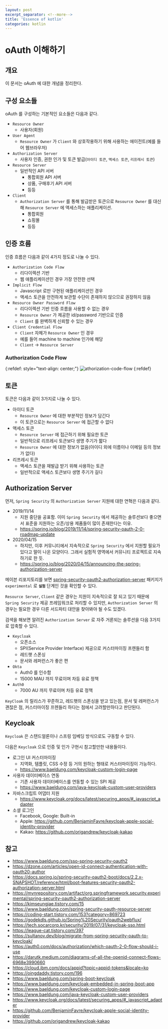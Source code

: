 ```yaml
---
layout: post
excerpt_separator: <!--more-->
title: 'Essence of kotlin'
categories: kotlin
---
```


# oAuth 이해하기
## 개요

이 문서는 oAuth 에 대한 개념을 정리한다.

## 구성 요소들

oAuth 를 구성하는 기본적인 요소들은 다음과 같다.

* `Resource Owner`
    * 사용자(회원)
* `User Agent`
    * `Resource Owner` 가 `Client` 와 상호작용하기 위해 사용하는 에이전트(예를 들어 웹브라우저)
* `Authorization Server`
    * 사용자 인증, 권한 인가 및 토큰 발급(`아이디 토큰`, `액세스 토큰`, `리프레시 토큰`)
* `Resource Server`
    * 일반적인 API 서버
        * 통합회원 API 서버
        * 상품, 구매후기 API 서버
        * 등등
* `Client`
    * `Authorization Server` 를 통해 발급받은 토큰으로 `Resource Owner` 를 대신해 
    `Resource Server` 에 액세스하는 애플리케이션.
        * 통합회원
        * 쇼핑몰
        * 등등

## 인증 흐름

인증 흐름은 다음과 같이 4가지 정도로 나눌 수 있다.

* `Authorization Code Flow`
    * 리다이렉션 기반
    * 웹 애플리케이션인 경우 가장 안전한 선택
* `Implicit Flow`
    * Javascript 로만 구현된 애플리케이션인 경우
    * 액세스 토큰을 안전하게 보관할 수단이 존재하지 않으므로 권장하지 않음
* `Resource Owner Password Flow`
    * 리다이렉션 기반 인증 흐름을 사용할 수 없는 경우
    * `Resource Owner` 가 제공한 id/password 기반으로 인증
    * `Client` 를 완벽하게 신뢰할 수 있는 경우
* `Client Credential Flow`
    * `Client` 자체가 `Resource Owner` 인 경우 
    * 예를 들어 machine to machine 인가에 해당
    * `Client` -> `Resource Server`

### Authorization Code Flow

{:refdef: style="text-align: center;"}
![athorization-code-flow](/assets/authorization-code-flow)
{:refdef}

## 토큰

토큰은 다음과 같이 3가지로 나눌 수 있다.

* 아이디 토큰
    * `Resource Owner` 에 대한 부분적인 정보가 담긴다
    * 이 토큰으로는 `Resource Server` 에 접근할 수 없다
* 액세스 토큰
    * `Resource Server` 에 접근하기 위해 필요한 토큰
    * 일반적으로 리프레시 토큰보다 생명 주기가 짧다
    * `Resource Owner` 에 대한 정보가 없음(아이디 외에 이름이나 이메일 등의 정보가 없다)
* 리프레시 토큰
    * 액세스 토큰을 재발급 받기 위해 사용하는 토큰
    * 일반적으로 액세스 토큰보다 생명 주기가 길다

## Authorization Server

먼저, `Spring Security` 의 `Authorization Server` 지원에 대한 연혁은 다음과 같다.

* 2019/11/14
    * 지원 중단을 공표함. 이미 `Spring Security` 에서 제공하는 솔루션보다 좋으면서 표준을 지원하는 
    오픈/상용 제품들이 많이 존재한다는 이유.
    * https://spring.io/blog/2019/11/14/spring-security-oauth-2-0-roadmap-update
* 2020/04/15
    * 하지만, 이후 커뮤니티에서 지속적으로 `Spring Security` 에서 지원할 필요가 있다고 말이 나온 모양이다. 그래서 
    실험적 영역에서 커뮤니티 프로젝트로 지속하기로 한 듯.
    * https://spring.io/blog/2020/04/15/announcing-the-spring-authorization-server
    
메이븐 리포지토리를 보면 [spring-security-oauth2-authorization-server](https://mvnrepository.com/artifact/org.springframework.security.experimental/spring-security-oauth2-authorization-server)
패키지가 `experimental` 로 **`실험`** 단계인 것을 확인할 수 있다.

`Resource Server`, `Client` 같은 경우는 지원이 지속적으로 잘 되고 있기 때문에 `Spring Security` 제공 프레임워크로 
처리할 수 있지만, `Authorization Server` 의 경우는 필요한 경우 다른 서드파티 대안을 찾아봐야 될 수도 있겠다.

검색을 해보면 알려진 `Authorization Server` 로 자주 거론되는 솔루션을 다음 3가지로 압축할 수 있다.

* `Keycloak`
    * 오픈소스
    * SPI(Service Provider Interface) 제공으로 커스터마이징 프렌들리 함
    * 레드햇 스폰싱
    * 문서와 레퍼런스가 좋은 편
* `Okta`
    * Auth0 를 인수함
    * 15000 MAU 까지 무료이며 차등 유료 정책
* `Auth0`
    * 7000 AU 까지 무료이며 차등 유료 정책
    
`KeyCloak` 의 릴리스가 꾸준하고, 레드햇의 스폰싱을 받고 있는점, 문서 및 레퍼런스가 괜찮은 점, 커스터마이징 프렌들리 하다는 
점에서 고려할만하다고 판단된다.

## Keycloak

`Keycloak` 은 스탠드얼론이나 스프링 임베딩 방식으로도 구동할 수 있다.

다음은 `Keycloak` 으로 인증 및 인가 구현시 참고할만한 내용들이다.

* 로그인 UI 커스터마이징
    * 지역화, 템플릿, CSS 수정 등 거의 원하는 형태로 커스터마이징이 가능하다.
    * https://www.baeldung.com/keycloak-custom-login-page
* 사용자 데이터베이스 연동
    * 기존 사용자 데이터베이스를 연동할 수 있는 SPI 제공 
    * https://www.baeldung.com/java-keycloak-custom-user-providers
* 자바스크립트 어댑터 지원
    * https://www.keycloak.org/docs/latest/securing_apps/#_javascript_adapter
* 소셜 로그인
    * Facebook, Google: Built-in
    * Apple: https://github.com/BenjaminFavre/keycloak-apple-social-identity-provider
    * Kakao: https://github.com/origandrew/keycloak-kakao

## 참고

* https://www.baeldung.com/sso-spring-security-oauth2
* https://dzone.com/articles/open-id-connect-authentication-with-oauth20-author
* https://docs.spring.io/spring-security-oauth2-boot/docs/2.2.x-SNAPSHOT/reference/html/boot-features-security-oauth2-authorization-server.html
* https://mvnrepository.com/artifact/org.springframework.security.experimental/spring-security-oauth2-authorization-server
* https://kimseungjae.tistory.com/15
* https://www.baeldung.com/spring-security-oauth-resource-server
* https://coding-start.tistory.com/153?category=869723
* https://godekdls.github.io/Spring%20Security/oauth2webflux/
* https://tech.socarcorp.kr/security/2019/07/31/keycloak-sso.html
* https://league-cat.tistory.com/397
* https://sultanov.dev/blog/migrate-from-spring-security-oauth-to-keycloak/
* https://auth0.com/docs/authorization/which-oauth-2-0-flow-should-i-use
* https://darutk.medium.com/diagrams-of-all-the-openid-connect-flows-6968e3990660
* https://cloud.ibm.com/docs/appid?topic=appid-tokens&locale=ko
* https://oingdaddy.tistory.com/196
* https://www.baeldung.com/spring-boot-keycloak
* https://www.baeldung.com/keycloak-embedded-in-spring-boot-app
* https://www.baeldung.com/keycloak-custom-login-page
* https://www.baeldung.com/java-keycloak-custom-user-providers
* https://www.keycloak.org/docs/latest/securing_apps/#_javascript_adapter
* https://github.com/BenjaminFavre/keycloak-apple-social-identity-provider
* https://github.com/origandrew/keycloak-kakao